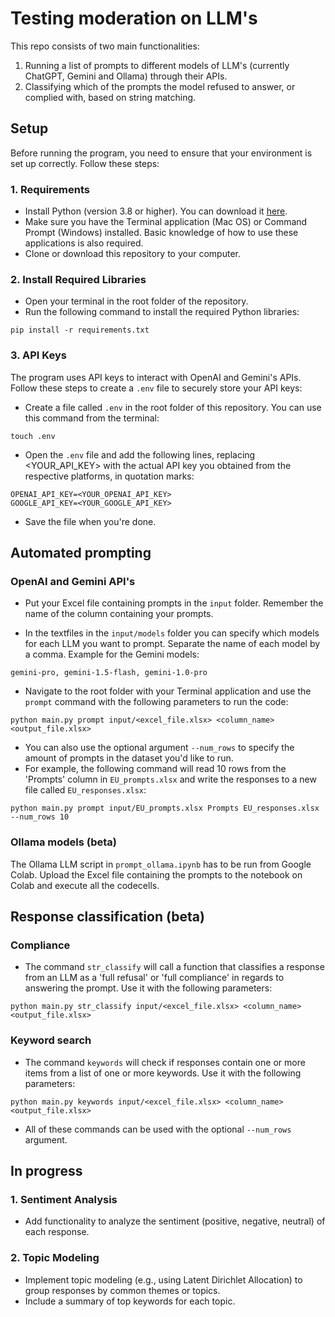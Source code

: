 # Testing moderation on LLM's

This repo consists of two main functionalities: 
1. Running a list of prompts to different models of LLM's (currently ChatGPT, Gemini and Ollama) through their APIs.
2. Classifying which of the prompts the model refused to answer, or complied with, based on string matching.

## Setup

Before running the program, you need to ensure that your environment is set up correctly. Follow these steps:

### 1. Requirements
- Install Python (version 3.8 or higher). You can download it [here](https://www.python.org/downloads/).
- Make sure you have the Terminal application (Mac OS) or Command Prompt (Windows) installed. Basic knowledge of how to use these applications is also required.
- Clone or download this repository to your computer.

### 2. Install Required Libraries
- Open your terminal in the root folder of the repository.
- Run the following command to install the required Python libraries:

```
pip install -r requirements.txt
```

### 3. API Keys
The program uses API keys to interact with OpenAI and Gemini's APIs. Follow these steps to create a `.env` file to securely store your API keys:

- Create a file called `.env` in the root folder of this repository. You can use this command from the terminal:

```
touch .env
```

- Open the `.env` file and add the following lines, replacing <YOUR_API_KEY> with the actual API key you obtained from the respective platforms, in quotation marks:

```
OPENAI_API_KEY=<YOUR_OPENAI_API_KEY>
GOOGLE_API_KEY=<YOUR_GOOGLE_API_KEY>
```

- Save the file when you're done.

## Automated prompting

### OpenAI and Gemini API's

- Put your Excel file containing prompts in the `input` folder. Remember the name of the column containing your prompts.

- In the textfiles in the `input/models` folder you can specify which models for each LLM you want to prompt. Separate the name of each model by a comma. Example for the Gemini models:

```
gemini-pro, gemini-1.5-flash, gemini-1.0-pro
```

- Navigate to the root folder with your Terminal application and use the `prompt` command with the following parameters to run the code:

```
python main.py prompt input/<excel_file.xlsx> <column_name> <output_file.xlsx>
```

- You can also use the optional argument `--num_rows` to specify the amount of prompts in the dataset you'd like to run. 
- For example, the following command will read 10 rows from the 'Prompts' column in `EU_prompts.xlsx` and write the responses to a new file called `EU_responses.xlsx`:

```
python main.py prompt input/EU_prompts.xlsx Prompts EU_responses.xlsx --num_rows 10
```

### Ollama models (beta)

The Ollama LLM script in `prompt_ollama.ipynb` has to be run from Google Colab. Upload the Excel file containing the prompts to the notebook on Colab and execute all the codecells.

## Response classification (beta)

### Compliance

- The command `str_classify` will call a function that classifies a response from an LLM as a 'full refusal' or 'full compliance' in regards to answering the prompt. Use it with the following parameters:

```
python main.py str_classify input/<excel_file.xlsx> <column_name> <output_file.xlsx>
```

### Keyword search

- The command `keywords` will check if responses contain one or more items from a list of one or more keywords. Use it with the following parameters:

```
python main.py keywords input/<excel_file.xlsx> <column_name> <output_file.xlsx>
```

- All of these commands can be used with the optional `--num_rows` argument.

## In progress

### 1. Sentiment Analysis
- Add functionality to analyze the sentiment (positive, negative, neutral) of each response.

### 2. Topic Modeling
- Implement topic modeling (e.g., using Latent Dirichlet Allocation) to group responses by common themes or topics.
- Include a summary of top keywords for each topic.
